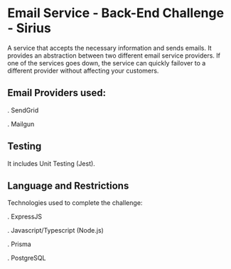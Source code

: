 # Email Service - Back-End Challenge - Sirius

A service that accepts the necessary information and sends emails. It provides an abstraction between two different email service providers. If one of the services goes down, the service can quickly failover to a different provider without affecting your customers.

## Email Providers used: 

. SendGrid

. Mailgun

## Testing
It includes Unit Testing (Jest).

## Language and Restrictions
Technologies used to complete the challenge:

. ExpressJS

. Javascript/Typescript (Node.js)

. Prisma

. PostgreSQL

